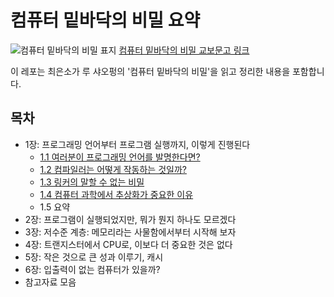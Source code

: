 # 컴퓨터 밑바닥의 비밀 요약

![컴퓨터 밑바닥의 비밀 표지](https://contents.kyobobook.co.kr/sih/fit-in/458x0/pdt/9791140708819.jpg)
[컴퓨터 밑바닥의 비밀 교보문고 링크](https://product.kyobobook.co.kr/detail/S000212650856)

이 레포는 최은소가 루 샤오펑의 '컴퓨터 밑바닥의 비밀'을 읽고 정리한 내용을 포함합니다.

## 목차
- 1장: 프로그래밍 언어부터 프로그램 실행까지, 이렇게 진행된다
    - [1.1 여러분이 프로그래밍 언어를 발명한다면?](/CH1/CH1-1.md)
    - [1.2 컴파일러는 어떻게 작동하는 것일까?](/CH1/CH1-2.md)
    - [1.3 링커의 말할 수 없는 비밀](/CH1/CH1-3.md)
    - [1.4 컴퓨터 과학에서 추상화가 중요한 이유](/CH1/CH1-4.md)
    - 1.5 요약
- 2장: 프로그램이 실행되었지만, 뭐가 뭔지 하나도 모르겠다
- 3장: 저수준 계층: 메모리라는 사물함에서부터 시작해 보자
- 4장: 트랜지스터에서 CPU로, 이보다 더 중요한 것은 없다
- 5장: 작은 것으로 큰 성과 이루기, 캐시
- 6장: 입출력이 없는 컴퓨터가 있을까?
- 참고자료 모음